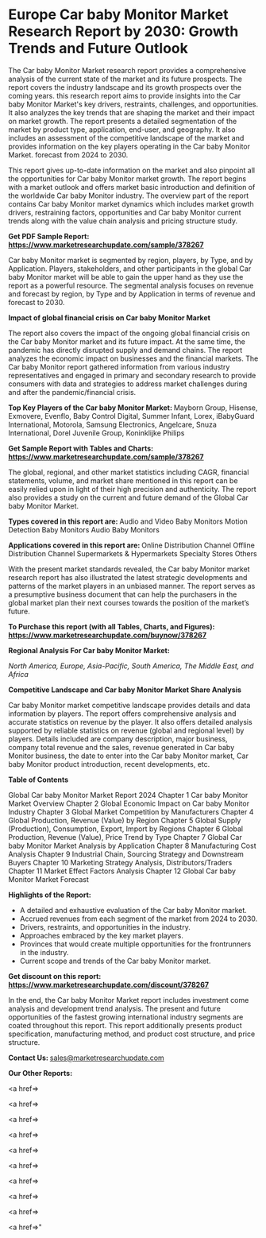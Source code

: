 # Europe Car baby Monitor Market Research Report by 2030: Growth Trends and Future Outlook

The Car baby Monitor Market research report provides a comprehensive analysis of the current state of the market and its future prospects. The report covers the industry landscape and its growth prospects over the coming years. this research report aims to provide insights into the Car baby Monitor Market's key drivers, restraints, challenges, and opportunities. It also analyzes the key trends that are shaping the market and their impact on market growth. The report presents a detailed segmentation of the market by product type, application, end-user, and geography. It also includes an assessment of the competitive landscape of the market and provides information on the key players operating in the Car baby Monitor Market. forecast from 2024 to 2030.

This report gives up-to-date information on the market and also pinpoint all the opportunities for Car baby Monitor market growth. The report begins with a market outlook and offers market basic introduction and definition of the worldwide Car baby Monitor industry. The overview part of the report contains Car baby Monitor market dynamics which includes market growth drivers, restraining factors, opportunities and Car baby Monitor current trends along with the value chain analysis and pricing structure study.

<strong><b>Get PDF Sample Report: <a href=https://www.marketresearchupdate.com/sample/378267>https://www.marketresearchupdate.com/sample/378267</a></b></strong>

Car baby Monitor market is segmented by region, players, by Type, and by Application. Players, stakeholders, and other participants in the global Car baby Monitor market will be able to gain the upper hand as they use the report as a powerful resource. The segmental analysis focuses on revenue and forecast by region, by Type and by Application in terms of revenue and forecast to 2030.

<strong><b>Impact of global financial crisis on Car baby Monitor Market</b></strong>

The report also covers the impact of the ongoing global financial crisis on the Car baby Monitor market and its future impact. At the same time, the pandemic has directly disrupted supply and demand chains. The report analyzes the economic impact on businesses and the financial markets. The Car baby Monitor report gathered information from various industry representatives and engaged in primary and secondary research to provide consumers with data and strategies to address market challenges during and after the pandemic/financial crisis.

<strong><b>Top Key Players of the Car baby Monitor Market:
</b></strong>Mayborn Group, Hisense, Exmovere, Evenflo, Baby Control Digital, Summer Infant, Lorex, iBabyGuard International, Motorola, Samsung Electronics, Angelcare, Snuza International, Dorel Juvenile Group, Koninklijke Philips<strong><b>
</b></strong>

<strong><b>Get Sample Report with Tables and Charts: <a href=https://www.marketresearchupdate.com/sample/378267>https://www.marketresearchupdate.com/sample/378267</a></b></strong>

The global, regional, and other market statistics including CAGR, financial statements, volume, and market share mentioned in this report can be easily relied upon in light of their high precision and authenticity. The report also provides a study on the current and future demand of the Global Car baby Monitor Market.

<strong><b>Types covered in this report are:
</b></strong>Audio and Video Baby Monitors
Motion Detection Baby Monitors
Audio Baby Monitors<strong><b>
</b></strong>

<strong><b>Applications covered in this report are:
</b></strong>Online Distribution Channel
Offline Distribution Channel
Supermarkets & Hypermarkets
Specialty Stores
Others<strong><b>
</b></strong>

With the present market standards revealed, the Car baby Monitor market research report has also illustrated the latest strategic developments and patterns of the market players in an unbiased manner. The report serves as a presumptive business document that can help the purchasers in the global market plan their next courses towards the position of the market’s future.

<strong><b>To Purchase this report (with all Tables, Charts, and Figures): <a href=https://www.marketresearchupdate.com/buynow/378267>https://www.marketresearchupdate.com/buynow/378267</a></b></strong>

<strong><b>Regional Analysis For Car baby Monitor Market:</b></strong>

<em><i>North America, Europe, Asia-Pacific, South America, The Middle East, and Africa</i></em>

<strong><b>Competitive Landscape and Car baby Monitor Market Share Analysis</b></strong>

Car baby Monitor market competitive landscape provides details and data information by players. The report offers comprehensive analysis and accurate statistics on revenue by the player. It also offers detailed analysis supported by reliable statistics on revenue (global and regional level) by players. Details included are company description, major business, company total revenue and the sales, revenue generated in Car baby Monitor business, the date to enter into the Car baby Monitor market, Car baby Monitor product introduction, recent developments, etc.

<strong><b>Table of Contents</b></strong>

Global Car baby Monitor Market Report 2024
Chapter 1 Car baby Monitor Market Overview
Chapter 2 Global Economic Impact on Car baby Monitor Industry
Chapter 3 Global Market Competition by Manufacturers
Chapter 4 Global Production, Revenue (Value) by Region
Chapter 5 Global Supply (Production), Consumption, Export, Import by Regions
Chapter 6 Global Production, Revenue (Value), Price Trend by Type
Chapter 7 Global Car baby Monitor Market Analysis by Application
Chapter 8 Manufacturing Cost Analysis
Chapter 9 Industrial Chain, Sourcing Strategy and Downstream Buyers
Chapter 10 Marketing Strategy Analysis, Distributors/Traders
Chapter 11 Market Effect Factors Analysis
Chapter 12 Global Car baby Monitor Market Forecast

<strong><b>Highlights of the Report:</b></strong>

- A detailed and exhaustive evaluation of the Car baby Monitor market.
- Accrued revenues from each segment of the market from 2024 to 2030.
- Drivers, restraints, and opportunities in the industry.
- Approaches embraced by the key market players.
- Provinces that would create multiple opportunities for the frontrunners in the industry.
- Current scope and trends of the Car baby Monitor market.

<strong><b>Get discount on this report: <a href=https://www.marketresearchupdate.com/discount/378267>https://www.marketresearchupdate.com/discount/378267</a></b></strong>

In the end, the Car baby Monitor Market report includes investment come analysis and development trend analysis. The present and future opportunities of the fastest growing international industry segments are coated throughout this report. This report additionally presents product specification, manufacturing method, and product cost structure, and price structure.

<strong><b>Contact Us:
</b></strong>sales@marketresearchupdate.com

<strong>Our Other Reports:</strong>

<a href=></a>

<a href=></a>

<a href=></a>

<a href=></a>

<a href=></a>

<a href=></a>

<a href=></a>

<a href=></a>

<a href=></a>

<a href=></a>"
